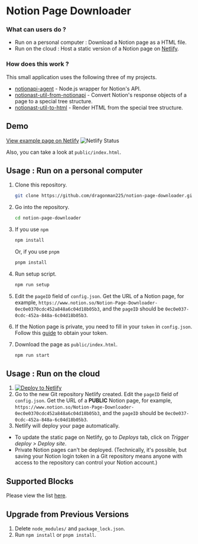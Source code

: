 # Notion Page Downloader

### What can users do ?

* Run on a personal computer : Download a Notion page as a HTML file.
* Run on the cloud : Host a static version of a Notion page on [Netlify](https://www.netlify.com).

### How does this work ?

This small application uses the following three of my projects.

* [notionapi-agent](https://github.com/dragonman225/notionapi-agent) - Node.js wrapper for Notion's API.
* [notionast-util-from-notionapi](https://github.com/dragonman225/notionast-util-from-notionapi) - Convert Notion's response objects of a page to a special tree structure.
* [notionast-util-to-html](https://github.com/dragonman225/notionast-util-to-html) - Render HTML from the special tree structure.

## Demo

[View example page on Netlify](https://notion2netlify.netlify.com/) ![Netlify Status](https://api.netlify.com/api/v1/badges/08b7e188-34d8-49c6-a2a2-ec2eb6f8f5da/deploy-status)

Also, you can take a look at `public/index.html`.

## Usage : Run on a personal computer

1. Clone this repository.

   ```bash
   git clone https://github.com/dragonman225/notion-page-downloader.git
   ```

2. Go into the repository.
   ```bash
   cd notion-page-downloader
   ```

3. If you use `npm`

   ```bash
   npm install
   ```

   Or, if you use `pnpm`

   ```bash
   pnpm install
   ```

4. Run setup script.

   ```bash
   npm run setup
   ```

5. Edit the `pageID` field of `config.json`. Get the URL of a Notion page, for example, `https://www.notion.so/Notion-Page-Downloader-0ec0e0370cdc452a848a6c04d18b05b3`, and the `pageID` should be `0ec0e037-0cdc-452a-848a-6c04d18b05b3`.

6. If the Notion page is private, you need to fill in your `token` in `config.json`. Follow this [guide](https://github.com/dragonman225/notionapi-agent/blob/master/docs/obtain_token.md) to obtain your token.

7. Download the page as `public/index.html`.

   ```bash
   npm run start
   ```

## Usage : Run on the cloud

1. [![Deploy to Netlify](https://www.netlify.com/img/deploy/button.svg)](https://app.netlify.com/start/deploy?repository=https://github.com/dragonman225/notion-page-downloader)
2. Go to the new Git repository Netlify created. Edit the `pageID` field of `config.json`. Get the URL of a **PUBLIC** Notion page, for example, `https://www.notion.so/Notion-Page-Downloader-0ec0e0370cdc452a848a6c04d18b05b3`, and the `pageID` should be `0ec0e037-0cdc-452a-848a-6c04d18b05b3`.
3. Netlify will deploy your page automatically.

* To update the static page on Netlify, go to *Deploys* tab, click on *Trigger deploy > Deploy site*.
* Private Notion pages can't be deployed. (Technically, it's possible, but saving your Notion login token in a Git repository means anyone with access to the repository can control your Notion account.)

## Supported Blocks

Please view the list [here](https://github.com/dragonman225/notionast-util-to-html).

## Upgrade from Previous Versions

1. Delete `node_modules/` and `package_lock.json`.
2. Run `npm install` or `pnpm install`.